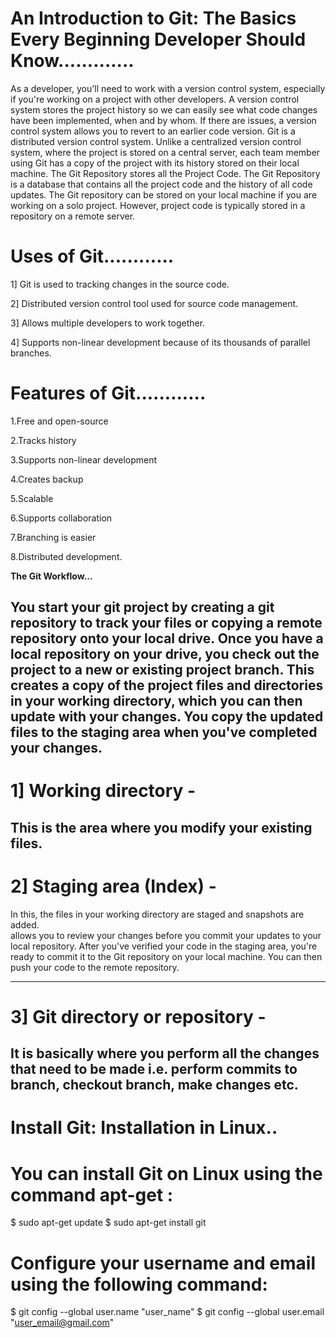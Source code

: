# An Introduction to Git: The Basics Every Beginning Developer Should Know.............
As a developer, you'll need to work with a version control system, especially if you're working on a project with other developers. 
A version control system stores the project history so we can easily see what code changes have been implemented, when and by whom. 
If there are issues, a version control system allows you to revert to an earlier code version.
Git is a distributed version control system. Unlike a centralized version control system, where the project is stored on a central server, each team member using Git has a copy of the project with its history stored on their local machine.
The Git Repository stores all the Project Code. 
The Git Repository is a database that contains all the project code and the history of all code updates. 
The Git repository can be stored on your local machine if you are working on a solo project. 
However, project code is typically stored in a repository on a remote server.


# Uses of Git............
1] Git is used to tracking changes in the source code.

2] Distributed version control tool used for source code management.

3] Allows multiple developers to work together.

4] Supports non-linear development because of its thousands of parallel branches.



# Features of Git............

1.Free and open-source

2.Tracks history

3.Supports non-linear development

4.Creates backup

5.Scalable

6.Supports collaboration

7.Branching is easier

8.Distributed development.

**The Git Workflow...**

You start your git project by creating a git repository to track your files or copying a remote repository onto your local drive.
Once you have a local repository on your drive, you check out the project to a new or existing project branch. 
This creates a copy of the project files and directories in your working directory, which you can then update with your changes.
You copy the updated files to the staging area when you've completed your changes.
-----------------------------------------------------------------------------------------------------------------------------------------
# 1] Working directory - 
This is the area where you modify your existing files.
----------------------------------------------------------------------------------------------------------------------------------------
# 2]  Staging area (Index) - 
In this, the files in your working directory are staged and snapshots are added.  
allows you to review your changes before you commit your updates to your local repository.
After you've verified your code in the staging area, you're ready to commit it to the Git repository on your local machine.
You can then push your code to the remote repository.

----------------------------------------------------------------------------------------------------------------------------------------
# 3] Git directory or repository - 
It is basically where you perform all the changes
that need to be made i.e. perform commits to branch, checkout branch, make changes etc.
----------------------------------------------------------------------------------------------------------------------------------------

# Install Git: Installation in Linux..


# You can install Git on Linux using the command apt-get :
$ sudo apt-get update
$ sudo apt-get install git
# Configure your username and email using the following command:
$ git config --global user.name "user_name"
$ git config --global user.email "user_email@gmail.com"





